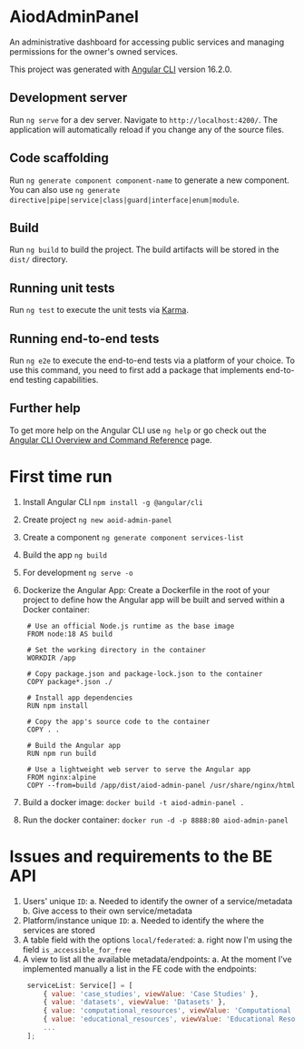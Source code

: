 # AiodAdminPanel

An administrative dashboard for accessing public services and managing permissions for the owner's owned services.

This project was generated with [Angular CLI](https://github.com/angular/angular-cli) version 16.2.0.

## Development server

Run `ng serve` for a dev server. Navigate to `http://localhost:4200/`. The application will automatically reload if you change any of the source files.

## Code scaffolding

Run `ng generate component component-name` to generate a new component. You can also use `ng generate directive|pipe|service|class|guard|interface|enum|module`.

## Build

Run `ng build` to build the project. The build artifacts will be stored in the `dist/` directory.

## Running unit tests

Run `ng test` to execute the unit tests via [Karma](https://karma-runner.github.io).

## Running end-to-end tests

Run `ng e2e` to execute the end-to-end tests via a platform of your choice. To use this command, you need to first add a package that implements end-to-end testing capabilities.

## Further help

To get more help on the Angular CLI use `ng help` or go check out the [Angular CLI Overview and Command Reference](https://angular.io/cli) page.

# First time run

1. Install Angular CLI
   `npm install -g @angular/cli`
2. Create project
   `ng new aoid-admin-panel`
3. Create a component
   `ng generate component services-list`
4. Build the app
   `ng build`
5. For development
   `ng serve -o`
6. Dockerize the Angular App: Create a Dockerfile in the root of your project to define how the Angular app will be built and served within a Docker container:

   ```docker
    # Use an official Node.js runtime as the base image
    FROM node:18 AS build

    # Set the working directory in the container
    WORKDIR /app

    # Copy package.json and package-lock.json to the container
    COPY package*.json ./

    # Install app dependencies
    RUN npm install

    # Copy the app's source code to the container
    COPY . .

    # Build the Angular app
    RUN npm run build

    # Use a lightweight web server to serve the Angular app
    FROM nginx:alpine
    COPY --from=build /app/dist/aiod-admin-panel /usr/share/nginx/html
   ```

7. Build a docker image:
   `docker build -t aiod-admin-panel .`
8. Run the docker container:
   `docker run -d -p 8888:80 aiod-admin-panel`

# Issues and requirements to the BE API

1. Users' unique `ID`:
   a. Needed to identify the owner of a service/metadata
   b. Give access to their own service/metadata
2. Platform/instance unique `ID`:
   a. Needed to identify the where the services are stored
3. A table field with the options `local/federated`:
   a. right now I'm using the field `is_accessible_for_free`
4. A view to list all the available metadata/endpoints:
   a. At the moment I've implemented manually a list in the FE code with the endpoints:
   ```javascript
    serviceList: Service[] = [
        { value: 'case_studies', viewValue: 'Case Studies' },
        { value: 'datasets', viewValue: 'Datasets' },
        { value: 'computational_resources', viewValue: 'Computational Resources' },
        { value: 'educational_resources', viewValue: 'Educational Resources' },
        ...
    ];
   ```
